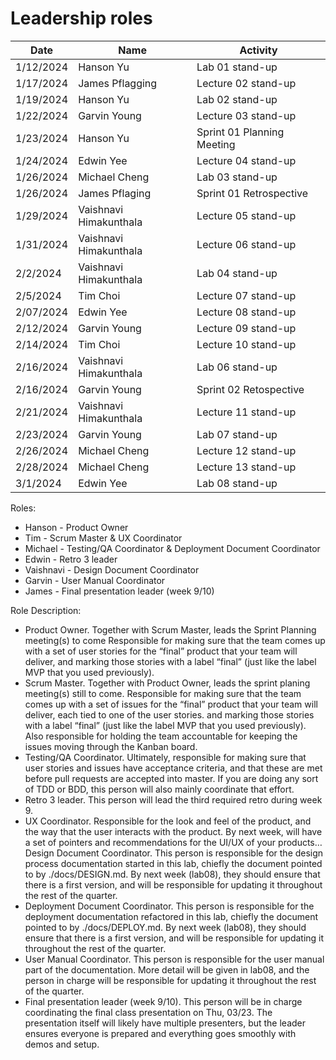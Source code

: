 # Leadership roles

| Date      | Name              | Activity                                               |
|-----------|-------------------|--------------------------------------------------------|
| 1/12/2024 | Hanson Yu         | Lab 01 stand-up                           |
| 1/17/2024 | James Pflagging   | Lecture 02 stand-up                       |
| 1/19/2024 | Hanson Yu         | Lab 02 stand-up                           |
| 1/22/2024 | Garvin Young      | Lecture 03 stand-up                       |
| 1/23/2024 | Hanson Yu         | Sprint 01 Planning Meeting                | 
| 1/24/2024 | Edwin Yee         | Lecture 04 stand-up                       |
| 1/26/2024 | Michael Cheng     | Lab 03 stand-up                           |
| 1/26/2024 | James Pflaging    | Sprint 01 Retrospective                   |
| 1/29/2024 | Vaishnavi Himakunthala | Lecture 05 stand-up                  |
| 1/31/2024 | Vaishnavi Himakunthala | Lecture 06 stand-up                  |
| 2/2/2024  | Vaishnavi Himakunthala | Lab 04 stand-up                      |
| 2/5/2024  | Tim Choi          | Lecture 07 stand-up                       |
| 2/07/2024 | Edwin Yee         | Lecture 08 stand-up                       |
| 2/12/2024 | Garvin Young      | Lecture 09 stand-up                       |
| 2/14/2024 | Tim Choi          | Lecture 10 stand-up                       |
| 2/16/2024 | Vaishnavi Himakunthala | Lab 06 stand-up                      |
| 2/16/2024 | Garvin Young      | Sprint 02 Retospective                    |
| 2/21/2024 | Vaishnavi Himakunthala | Lecture 11 stand-up                  |
| 2/23/2024 | Garvin Young      | Lab 07 stand-up                           |
| 2/26/2024 | Michael Cheng     | Lecture 12 stand-up                       |
| 2/28/2024 | Michael Cheng     | Lecture 13 stand-up                       |
| 3/1/2024  | Edwin Yee         | Lab 08 stand-up                           |
Roles:
- Hanson - Product Owner
- Tim - Scrum Master & UX Coordinator
- Michael - Testing/QA Coordinator & Deployment Document Coordinator
- Edwin - Retro 3 leader
- Vaishnavi - Design Document Coordinator
- Garvin - User Manual Coordinator
- James - Final presentation leader (week 9/10)

Role Description:
- Product Owner. Together with Scrum Master, leads the Sprint Planning meeting(s) to come Responsible for making sure that the team comes up with a set of user stories for the “final” product that your team will deliver, and marking those stories with a label “final” (just like the label MVP that you used previously).
- Scrum Master. Together with Product Owner, leads the sprint planing meeting(s) still to come. Responsible for making sure that the team comes up with a set of issues for the “final” product that your team will deliver, each tied to one of the user stories. and marking those stories with a label “final” (just like the label MVP that you used previously). Also responsible for holding the team accountable for keeping the issues moving through the Kanban board.
- Testing/QA Coordinator. Ultimately, responsible for making sure that user stories and issues have acceptance criteria, and that these are met before pull requests are accepted into master. If you are doing any sort of TDD or BDD, this person will also mainly coordinate that effort.
- Retro 3 leader. This person will lead the third required retro during week 9.
- UX Coordinator. Responsible for the look and feel of the product, and the way that the user interacts with the product. By next week, will have a set of pointers and recommendations for the UI/UX of your products…
Design Document Coordinator. This person is responsible for the design process documentation started in this lab, chiefly the document pointed to by ./docs/DESIGN.md. By next week (lab08), they should ensure that there is a first version, and will be responsible for updating it throughout the rest of the quarter.
- Deployment Document Coordinator. This person is responsible for the deployment documentation refactored in this lab, chiefly the document pointed to by ./docs/DEPLOY.md. By next week (lab08), they should ensure that there is a first version, and will be responsible for updating it throughout the rest of the quarter.
- User Manual Coordinator. This person is responsible for the user manual part of the documentation. More detail will be given in lab08, and the person in charge will be responsible for updating it throughout the rest of the quarter.
- Final presentation leader (week 9/10). This person will be in charge coordinating the final class presentation on Thu, 03/23. The presentation itself will likely have multiple presenters, but the leader ensures everyone is prepared and everything goes smoothly with demos and setup.
